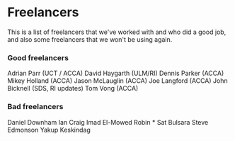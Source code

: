 # Freelancers
This is a list of freelancers that we've worked with and who did a good job, and also some freelancers that we won't be using again.

### Good freelancers
Adrian Parr (UCT / ACCA)
David Haygarth (ULM/RI)
Dennis Parker (ACCA)
Mikey Holland (ACCA)
Jason McLauglin (ACCA)
Joe Langford (ACCA)
John Bicknell (SDS, RI updates)
Tom Vong (ACCA)

### Bad freelancers
Daniel Downham
Ian Craig
Imad El-Mowed
Robin *
Sat Bulsara
Steve Edmonson
Yakup Keskindag

